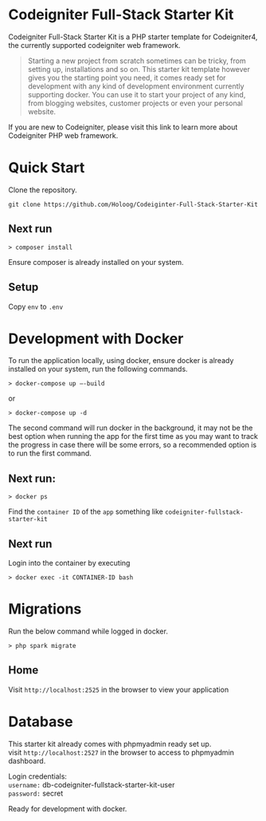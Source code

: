 # Codeigniter Full-Stack Starter Kit

Codeigniter Full-Stack Starter Kit is a PHP starter template for Codeigniter4, the currently supported codeigniter web framework.

> Starting a new project from scratch sometimes can be tricky, from setting up, installations and so on. This starter kit template however gives you the starting point you need, it comes ready set for development with any kind of development environment currently supporting docker. You can use it to start your project of any kind, from blogging websites, customer projects or even your personal website.

If you are new to Codeigniter, please visit this link to learn more about Codeigniter PHP web framework.

# Quick Start

Clone the repository.

```
git clone https://github.com/Holoog/Codeiginter-Full-Stack-Starter-Kit
```

## Next run

```
> composer install
```

Ensure composer is already installed on your system.

## Setup

Copy `env` to `.env`

# Development with Docker

To run the application locally, using docker, ensure docker is already installed on your system, run the following commands.

```
> docker-compose up –-build
```

or

```
> docker-compose up -d
```

The second command will run docker in the background, it may not be the best option when running the app for the first time as you may want to track the progress in case there will be some errors, so a recommended option is to run the first command.

## Next run:

```
> docker ps
```

Find the `container ID` of the `app` something like `codeigniter-fullstack-starter-kit`

## Next run

Login into the container by executing

```
> docker exec -it CONTAINER-ID bash
```

# Migrations

Run the below command while logged in docker.

```
> php spark migrate
```

## Home

Visit `http://localhost:2525` in the browser to view your application

# Database

This starter kit already comes with phpmyadmin ready set up.\
visit `http://localhost:2527` in the browser to access to phpmyadmin dashboard.

Login credentials:\
`username:` db-codeigniter-fullstack-starter-kit-user\
`password:` secret

Ready for development with docker.
